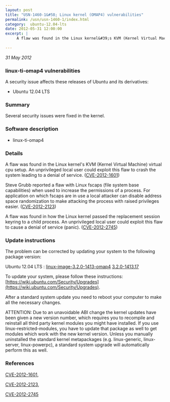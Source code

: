 ```yaml
---
layout: post
title: "USN-1460-1&#58; Linux kernel (OMAP4) vulnerabilities"
permalink: /usn/usn-1460-1/index.html
category:  ubuntu-12.04-lts
date: 2012-05-31 12:00:00
excerpt: |
     A flaw was found in the Linux kernel&#39;s KVM (Kernel Virtual Machine) virtual cpu setup. An unprivileged local user could exploit this flaw to crash the system leading to a denial of service. ([CVE-2012-1601](http://people.ubuntu.com/~ubuntu-security/cve/CVE-2012-1601))
    
--- 
```

 
 

*31 May 2012*

### linux-ti-omap4 vulnerabilities

A security issue affects these releases of Ubuntu and its derivatives:

* Ubuntu 12.04 LTS

### Summary

Several security issues were fixed in the kernel. 

### Software description

* linux-ti-omap4 

### Details

 A flaw was found in the Linux kernel&#39;s KVM (Kernel Virtual Machine) virtual cpu setup. An unprivileged local user could exploit this flaw to crash the system leading to a denial of service. ([CVE-2012-1601](http://people.ubuntu.com/~ubuntu-security/cve/CVE-2012-1601))

Steve Grubb reported a flaw with Linux fscaps (file system base capabilities) when used to increase the permissions of a process. For application on which fscaps are in use a local attacker can disable address space randomization to make attacking the process with raised privileges easier. ([CVE-2012-2123](http://people.ubuntu.com/~ubuntu-security/cve/CVE-2012-2123))

A flaw was found in how the Linux kernel passed the replacement session keyring to a child process. An unprivileged local user could exploit this flaw to cause a denial of service (panic). ([CVE-2012-2745](http://people.ubuntu.com/~ubuntu-security/cve/CVE-2012-2745)) 

### Update instructions

The problem can be corrected by updating your system to the following package version:

Ubuntu 12.04 LTS
 : [linux-image-3.2.0-1413-omap4](https://launchpad.net/ubuntu/+source/linux-ti-omap4) <span> [3.2.0-1413.17](https://launchpad.net/ubuntu/+source/linux-ti-omap4/3.2.0-1413.17) </span> 

To update your system, please follow these instructions: [https://wiki.ubuntu.com/Security/Upgrades](https://wiki.ubuntu.com/Security/Upgrades).

After a standard system update you need to reboot your computer to make all the necessary changes.

ATTENTION: Due to an unavoidable ABI change the kernel updates have been given a new version number, which requires you to recompile and reinstall all third party kernel modules you might have installed. If you use linux-restricted-modules, you have to update that package as well to get modules which work with the new kernel version. Unless you manually uninstalled the standard kernel metapackages (e.g. linux-generic, linux-server, linux-powerpc), a standard system upgrade will automatically perform this as well. 

### References

 
 [CVE-2012-1601](http://people.ubuntu.com/~ubuntu-security/cve/CVE-2012-1601), 

 [CVE-2012-2123](http://people.ubuntu.com/~ubuntu-security/cve/CVE-2012-2123), 

 [CVE-2012-2745](http://people.ubuntu.com/~ubuntu-security/cve/CVE-2012-2745)
 

